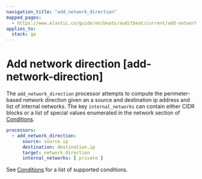 ```yaml
---
navigation_title: "add_network_direction"
mapped_pages:
  - https://www.elastic.co/guide/en/beats/auditbeat/current/add-network-direction.html
applies_to:
  stack: ga
---
```


# Add network direction [add-network-direction]


The `add_network_direction` processor attempts to compute the perimeter-based network direction given an a source and destination ip address and list of internal networks. The key `internal_networks` can contain either CIDR blocks or a list of special values enumerated in the network section of [Conditions](/reference/auditbeat/defining-processors.md#conditions).

```yaml
processors:
  - add_network_direction:
      source: source.ip
      destination: destination.ip
      target: network.direction
      internal_networks: [ private ]
```

See [Conditions](/reference/auditbeat/defining-processors.md#conditions) for a list of supported conditions.

